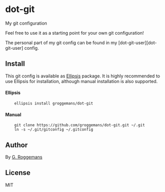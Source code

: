 # dot-git
My git configuration

Feel free to use it as a starting point for your own git configuration!

The personal part of my git config can be found in my
[dot-git-user][dot-git-user] config.

## Install
This git config is available as [Ellipsis][Ellipsis] package. It is highly
recommended to use Ellipsis for installation, although manual installation is
also supported.

#### Ellipsis
``` shell
    ellipsis install groggemans/dot-git
```

#### Manual
```shell
    git clone https://github.com/groggemans/dot-git.git ~/.git
    ln -s ~/.git/gitconfig ~/.gitconfig
```

## Author
By [G. Roggemans][groggemans]

## License
MIT

[Ellipsis]:             https://github.com/ellipsis/ellipsis
[groggemans]:           https://github.com/groggemans
